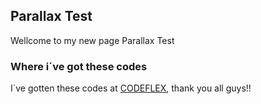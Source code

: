 ## Parallax Test

Wellcome to my new page Parallax Test



### Where i´ve got these codes

I´ve gotten these codes at [CODEFLEX](http://codeflex.cf/), thank you all guys!!
